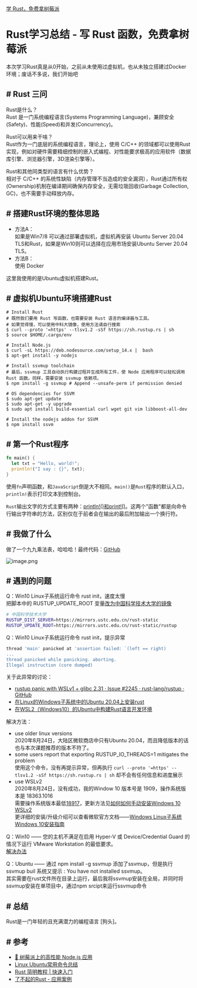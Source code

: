 

[学 Rust，免费拿树莓派](https://segmentfault.com/a/1190000023363546)


# Rust学习总结 - 写 Rust 函数，免费拿树莓派

本次学习Rust真是从0开始，之前从未使用过虚拟机，也从未独立搭建过Docker环境；废话不多说，我们开始吧    


## \# Rust 三问

Rust是什么？  
Rust 是一门系统编程语言(Systems Programming Language)，兼顾安全(Safety)、性能(Speed)和并发(Concurrency)。

Rust可以用来干啥？  
Rust作为一门底层的系统编程语言，理论上，使用 C/C++ 的领域都可以使用Rust实现，例如对硬件需要精细控制的嵌入式编程、对性能要求极高的应用软件（数据库引擎、浏览器引擎，3D渲染引擎等）。

Rust和其他同类型的语言有什么优势？  
相对于 C/C++ 的系统性缺陷（内存管理不当造成的安全漏洞），Rust通过所有权(Ownership)机制在编译期间确保内存安全，无需垃圾回收(Garbage Collection, GC)，也不需要手动释放内存。


## \# 搭建Rust环境的整体思路

- 方法A：   
  如果是Win7/8 可以通过部署虚拟机，虚拟机再安装 Ubuntu Server 20.04 TLS和Rust，如果是Win10则可以选择在应用市场安装Ubuntu Server 20.04 TLS。     
- 方法B：   
  使用 Docker  

这里我使用的是Ubuntu虚拟机搭建Rust。


## \# 虚拟机Ubuntu环境搭建Rust  
```shell
# Install Rust
# 既然我们要用 Rust 写函数，也需要安装 Rust 语言的编译器与工具。
# 如果觉得慢，可以使用中科大镜像，使用方法请自行搜索
$ curl --proto '=https' --tlsv1.2 -sSf https://sh.rustup.rs | sh
$ source $HOME/.cargo/env

# Install Node.js
$ curl -sL https://deb.nodesource.com/setup_14.x |  bash
$ apt-get install -y nodejs

# Install ssvmup toolchain
# 最后，ssvmup 工具自动执行构建过程并生成所有工件，使 Node 应用程序可以轻松调用 Rust 函数。同样，需要安装 ssvmup 依赖项。
$ npm install -g ssvmup # Append --unsafe-perm if permission denied

# OS dependencies for SSVM
$ sudo apt-get update
$ sudo apt-get -y upgrade
$ sudo apt install build-essential curl wget git vim libboost-all-dev

# Install the nodejs addon for SSVM
$ npm install ssvm
```


## \# 第一个Rust程序

```rust
fn main() {
  let txt = "Hello, world!";
  println!("I say : {}", txt);
}
```  
使用`fn`声明函数，和`JavaScript`倒是大不相同。`main()`是`Rust`程序的默认入口，`println!`表示打印文本到控制台。  

`Rust`输出文字的方式主要有两种：[println!()和print!()](https://www.runoob.com/rust/rust-println.html)。这两个"函数"都是向命令行输出字符串的方法，区别仅在于前者会在输出的最后附加输出一个换行符。


## \# 我做了什么

做了一个九九乘法表，哈哈哈！最终代码：[GitHub](https://github.com/PLQin/ssvm-nodejs-starter)

![image.png](https://segmentfault.com/img/bVbLUIE)


## \# 遇到的问题

Q：Win10 Linux子系统运行命令 rust init，速度太慢     
  把脚本中的 RUSTUP_UPDATE_ROOT 变量[改为中国科学技术大学的镜像](https://blog.csdn.net/inthat/article/details/106742193)  
  ```bash
  # 中国科学技术大学
  RUSTUP_DIST_SERVER=https://mirrors.ustc.edu.cn/rust-static
  RUSTUP_UPDATE_ROOT=https://mirrors.ustc.edu.cn/rust-static/rustup
  ```

Q：Win10 Linux子系统运行命令 rust init，提示异常
  ```bash
  thread 'main' panicked at 'assertion failed: `(left == right)
  ...
  thread panicked while panicking. aborting.
  Illegal instruction (core dumped)
  ```  
  关于此异常的讨论：  
  - [rustup panic with WSLv1 + glibc 2.31 · Issue #2245 · rust-lang/rustup · GitHub](https://github.com/rust-lang/rustup/issues/2245)
  - [在Linux的Windows子系统中的Ubuntu 20.04上安装rust](https://github.com/rust-lang/rustup/issues/2293)      
  - [在WSL2（Windows10）的Ubuntu中构建Rust语言开发环境](https://koma.blog/wsl2-ubuntu-rust/)      

  解决方法：  
  - use older linux versions  
    2020年8月24日，大陆区微软商店中只有Ubuntu 20.04，而且降低版本的话也与本次课题推荐的版本不符了。  
  - some users report that exporting RUSTUP_IO_THREADS=1 mitigates the problem  
    使用这个命令，没有再提示异常，但再执行 `curl --proto '=https' --tlsv1.2 -sSf https://sh.rustup.rs | sh` 却不会有任何信息和进度展示  
  - use WSLv2  
    2020年8月24日，没有成功，我的Window 10 版本号是 1909，操作系统版本是 18363.1016    
    需要操作系统版本最低[18917](https://blogs.windows.com/windowsexperience/2019/06/12/announcing-windows-10-insider-preview-build-18917/)，更新方法见[如何如何手动安装Windows 10 WSLv2](https://www.groovypost.com/howto/manually-install-windows-10-1903-may-2019-update-now/)    
    更详细的安装/升级介绍可以查看微软官方文档——[Windows Linux子系统Windows 10安装指南](https://docs.microsoft.com/en-us/windows/wsl/install-win10)     

Q：Win10 —— 您的主机不满足在启用 Hyper-V 或 Device/Credential Guard 的情况下运行 VMware Workstation 的最低要求。    
  [解决办法](https://blog.csdn.net/qq_36761831/article/details/81175736)  

Q：Ubuntu —— 通过 npm install -g ssvmup 添加了ssvmup，但是执行 ssvmup buil 系统又提示 :  You have not installed ssvmup。  
  其实需要在rust文件所在目录上运行，最后我将ssvmup安装在全局，并同时将ssvmup安装在单项目中，通过npm srcipt来运行ssvmup命令   


## \# 总结

Rust是一门年轻的且充满潜力的编程语言 [狗头]。


## \# 参考

- [🍹 树莓派上的高性能 Node.js 应用](https://www.secondstate.io/articles/get-started-with-raspberry-pi-zh/)
- [Linux Ubuntu常用命令总结](https://blog.csdn.net/simongeek/article/details/45271089)
- [Rust 简明教程 | 快速入门](https://geektutu.com/post/quick-rust.html)
- [了不起的Rust - 应用案例](https://github.com/rustcc/awesome-rust)

